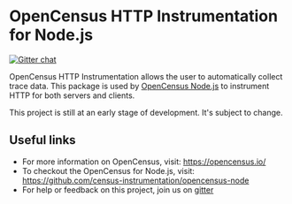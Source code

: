 # OpenCensus HTTP Instrumentation for Node.js
[![Gitter chat][gitter-image]][gitter-url]

OpenCensus HTTP Instrumentation allows the user to automatically collect trace data. This package is used by [OpenCensus Node.js](https://github.com/census-instrumentation/opencensus-node/tree/master/packages/opencensus-nodejs) to instrument HTTP for both servers and clients.

This project is still at an early stage of development. It's subject to change.

## Useful links
- For more information on OpenCensus, visit: <https://opencensus.io/>
- To checkout the OpenCensus for Node.js, visit: <https://github.com/census-instrumentation/opencensus-node>
- For help or feedback on this project, join us on [gitter](https://gitter.im/census-instrumentation/Lobby)

[gitter-image]: https://badges.gitter.im/census-instrumentation/lobby.svg
[gitter-url]: https://gitter.im/census-instrumentation/lobby?utm_source=badge&utm_medium=badge&utm_campaign=pr-badge&utm_content=badge
